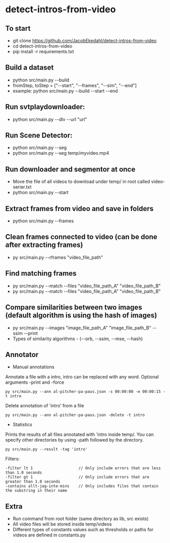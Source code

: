 # detect-intros-from-video

## To start
- git clone https://github.com/JacobEkedahl/detect-intros-from-video
- cd detect-intros-from-video
- pip install -r requirements.txt

## Build a dataset
- python src/main.py --build <fromStep> <toStep>
- fromStep, toStep = ["--start", "--frames", "--sim", "--end"]
- example: python src/main.py --build --start --end 

## Run svtplaydownloader:
- python src/main.py --dlv --url "url"

## Run Scene Detector:
- python src/main.py --seg
- python src/main.py --seg temp/myvideo.mp4

## Run downloader and segmentor at once
- Move the file of all videos to download under temp/ in root called video-serier.txt
- python src/main.py --start

## Extract frames from video and save in folders
- python src/main.py --frames

## Clean frames connected to video (can be done after extracting frames)
- py src/main.py --rframes "video_file_path"

## Find matching frames
- py src/main.py --match --files "video_file_path_A" "video_file_path_B"
- py src/main.py --match --files "video_file_path_A" "video_file_path_B"

## Compare similarities between two images (default algorithm is using the hash of images)
- py src/main.py --images "image_file_path_A" "image_file_path_B" --ssim<optinal> --print<optional>
- Types of similarity algorithms - (--orb, --ssim, --mse, --hash)

## Annotator 

- Manual annotations 

Annotate a file with a intro, intro can be replaced with any word. Optional arguments -print and -force

    py src/main.py --ann al-pitcher-pa-paus.json -s 00:00:00 -e 00:00:15 -t intro                                                      
                                                    
Delete annotation of 'intro' from a file

    py src/main.py --ann al-pitcher-pa-paus.json -delete -t intro 

- Statistics

Prints the results of all files annotated with 'intro inside temp/. You can specify other directories by using -path followed by the directory.

    py src/main.py --result -tag 'intro'                    

Filters: 

    -filter lt 1                    // Only include errors that are less than 1.0 seconds
    -filter gt 1                    // Only include errors that are greater than 1.0 seconds
    -contains allt-jag-inte-mins    // Only includes files that contain the substring in their name
                                                                                                                        
## Extra
- Run command from root folder (same directory as lib, src exists)
- All video files will be stored inside temp/videos
- Different types of constants values such as thresholds or paths for videos are defined in constants.py